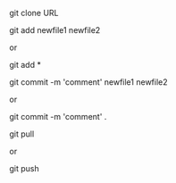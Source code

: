 git clone URL 


git add newfile1 newfile2

or

git add *


git commit -m 'comment' newfile1 newfile2

or

git commit -m 'comment' .


git pull

or

git push

